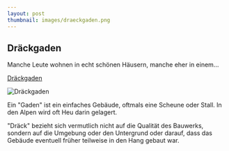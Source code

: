 ```yaml
---
layout: post
thumbnail: images/draeckgaden.png
---
```


## Dräckgaden

Manche Leute wohnen in echt schönen Häusern, manche eher in einem...

[Dräckgaden](https://s.geo.admin.ch/9d3269068b)

![Dräckgaden](/images/draeckgaden.png)

Ein "Gaden" ist ein einfaches Gebäude, oftmals eine Scheune oder Stall. In den Alpen wird oft Heu darin gelagert.

"Dräck" bezieht sich vermutlich nicht auf die Qualität des Bauwerks, sondern auf die Umgebung oder den Untergrund oder darauf, dass das Gebäude eventuell früher teilweise in den Hang gebaut war.